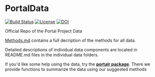 # PortalData

[![Build Status](https://travis-ci.org/weecology/PortalData.svg?branch=master)](https://travis-ci.org/weecology/PortalData)
[![License](http://i.creativecommons.org/p/zero/1.0/88x31.png)](https://raw.githubusercontent.com/weecology/PortalData/master/LICENSE)
[![DOI](https://zenodo.org/badge/DOI/10.5281/zenodo.1215988.svg)](https://doi.org/10.5281/zenodo.1215988)

Official Repo of the Portal Project Data

[Methods.md](SiteandMethods/Methods.md) contains a full decription of the methods for all data.

Detailed descriptions of individual data components are located in README.md files in the individual data folders.

If you'd like some help using the data, try the **[portalr package](https://github.com/weecology/portalr)**. There we provide functions to summarize the data using our suggested methods